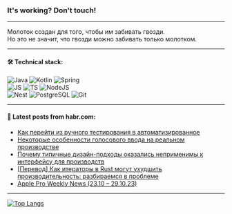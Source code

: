 ### It's working? Don't touch!

---
Молоток создан для того, чтобы им забивать гвозди. <br>
Но это не значит, что гвозди можно забивать только молотком.

---

#### 🛠️ Technical stack:

![Java](https://img.shields.io/badge/Java-informational?logo=Oracle&style=flat&logoColor=white&color=FF4500)
![Kotlin](https://img.shields.io/badge/Kotlin-informational?logo=Kotlin&style=flat&logoColor=white&color=774D97)
![Spring](https://img.shields.io/badge/SpringBoot-informational?logo=SpringBoot&style=flat&logoColor=white&color=6DB33F) <br>
![JS](https://img.shields.io/badge/JS-informational?logo=javaScript&style=flat&logoColor=black&color=F7Df1E)
![TS](https://img.shields.io/badge/TypeScript-informational?logo=typeScript&style=flat&logoColor=black&color=0667A8)
![NodeJS](https://img.shields.io/badge/NodeJS-informational?logo=node.js&style=flat&logoColor=white&color=70A760) <br>
![Nest](https://img.shields.io/badge/NestJS-informational?logo=NestJS&style=flat&logoColor=white&color=E0234E)
![PostgreSQL](https://img.shields.io/badge/PostgreSQL-informational?logo=PostgreSQL&style=flat&logoColor=white&color=DAA520)
![Git](https://img.shields.io/badge/Git-informational?logo=git&style=flat&logoColor=white&color=778899)

___

#### 💬 Latest posts from habr.com:

<!-- BLOG-POST-LIST:START -->
- [Как перейти из ручного тестирования в автоматизированное](https://habr.com/ru/companies/yandex_praktikum/articles/772240/?utm_source=habrahabr&utm_medium=rss&utm_campaign=772240)
- [Некоторые особенности голосового ввода на реальном производстве](https://habr.com/ru/companies/omk-it/articles/771684/?utm_source=habrahabr&utm_medium=rss&utm_campaign=771684)
- [Почему типичные дизайн-подходы оказались неприменимы к интерфейсу для производств](https://habr.com/ru/companies/nlmk/articles/769316/?utm_source=habrahabr&utm_medium=rss&utm_campaign=769316)
- [[Перевод] Как итераторы в Rust могут ухудшить производительность: разбираемся в проблеме](https://habr.com/ru/companies/otus/articles/772360/?utm_source=habrahabr&utm_medium=rss&utm_campaign=772360)
- [Apple Pro Weekly News &lpar;23.10 – 29.10.23&rpar;](https://habr.com/ru/articles/772406/?utm_source=habrahabr&utm_medium=rss&utm_campaign=772406)
<!-- BLOG-POST-LIST:END -->

---
[![Top Langs](https://github-readme-stats-git-master-advtsetting-gmailcom.vercel.app/api/top-langs/?username=zloylis&langs_count=10&hide_title=false&title_color=e6edf3&size_weight=0.5&count_weight=0.5&layout=compact&hide_border=true&theme=dracula)](https://github.com/zloylis)

<!-- ![GitHub stats](https://github-readme-stats-git-master-advtsetting-gmailcom.vercel.app/api?username=zloylis&show_icons=true&hide_border=true&theme=dracula&hide_title=true&include_all_commits=true&count_private=true&hide=contribs&hide_rank=true) -->
